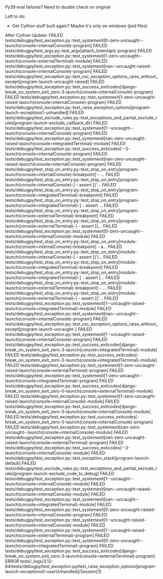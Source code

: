 Py39 eval failures? Need to double check on original

Left to do:
- Get Cython stuff built again? Maybe it's only on windows (pxd files)

After Cython Update:
FAILED tests/debugpy/test_exception.py::test_systemexit[0-zero-uncaught--launch(console=internalConsole)-program]
FAILED tests/debugpy/test_args.py::test_args[attach_listen(api)-program]
FAILED tests/debugpy/test_exception.py::test_systemexit[1-zero-uncaught--launch(console=externalTerminal)-module]
FAILED tests/debugpy/test_exception.py::test_systemexit[nan--uncaught-raised-launch(console=internalConsole)-program]
FAILED tests/debugpy/test_exception.py::test_vsc_exception_options_raise_without_except[program-launch-uncaught-raised]
FAILED tests/debugpy/test_exception.py::test_success_exitcodes[django-break_on_system_exit_zero-3-launch(console=internalConsole)-program]
FAILED tests/debugpy/test_exception.py::test_systemexit[1-zero-uncaught-raised-launch(console=internalConsole)-program]
FAILED tests/debugpy/test_exception.py::test_raise_exception_options[program-launch-exceptions1-unhandled]
FAILED tests/debugpy/test_exclude_rules.py::test_exceptions_and_partial_exclude_rules[program-launch-exclude_callback_dir]
FAILED tests/debugpy/test_exception.py::test_systemexit[1--uncaught--launch(console=internalConsole)-program]
FAILED tests/debugpy/test_exception.py::test_systemexit[nan-zero-uncaught-raised-launch(console=integratedTerminal)-module]
FAILED tests/debugpy/test_exception.py::test_success_exitcodes[--3-launch(console=internalConsole)-program]
FAILED tests/debugpy/test_exception.py::test_systemexit[nan-zero-uncaught-raised-launch(console=internalConsole)-program]
FAILED tests/debugpy/test_stop_on_entry.py::test_stop_on_entry[program-launch(console=internalConsole)-breakpoint] - ...
FAILED tests/debugpy/test_stop_on_entry.py::test_stop_on_entry[program-launch(console=internalConsole)-] - assert [{'...
FAILED tests/debugpy/test_stop_on_entry.py::test_stop_on_entry[program-launch(console=integratedTerminal)-breakpoint]
FAILED tests/debugpy/test_stop_on_entry.py::test_stop_on_entry[program-launch(console=integratedTerminal)-] - assert ...
FAILED tests/debugpy/test_stop_on_entry.py::test_stop_on_entry[program-launch(console=externalTerminal)-breakpoint]
FAILED tests/debugpy/test_stop_on_entry.py::test_stop_on_entry[program-launch(console=externalTerminal)-] - assert [{...
FAILED tests/debugpy/test_exception.py::test_systemexit[0-zero-uncaught--launch(console=internalConsole)-module]
FAILED tests/debugpy/test_stop_on_entry.py::test_stop_on_entry[module-launch(console=internalConsole)-breakpoint] - a...
FAILED tests/debugpy/test_stop_on_entry.py::test_stop_on_entry[module-launch(console=internalConsole)-] - assert [{'i...
FAILED tests/debugpy/test_stop_on_entry.py::test_stop_on_entry[module-launch(console=integratedTerminal)-breakpoint]
FAILED tests/debugpy/test_stop_on_entry.py::test_stop_on_entry[module-launch(console=integratedTerminal)-] - assert [...
FAILED tests/debugpy/test_stop_on_entry.py::test_stop_on_entry[module-launch(console=externalTerminal)-breakpoint] - ...
FAILED tests/debugpy/test_stop_on_entry.py::test_stop_on_entry[module-launch(console=externalTerminal)-] - assert [{'...
FAILED tests/debugpy/test_exception.py::test_systemexit[1--uncaught-raised-launch(console=integratedTerminal)-module]
FAILED tests/debugpy/test_exception.py::test_systemexit[nan--uncaught--launch(console=internalConsole)-program]
FAILED tests/debugpy/test_exception.py::test_vsc_exception_options_raise_without_except[program-launch-uncaught-]
FAILED tests/debugpy/test_exception.py::test_systemexit[1--uncaught-raised-launch(console=internalConsole)-program]
FAILED tests/debugpy/test_exception.py::test_success_exitcodes[django-break_on_system_exit_zero-3-launch(console=integratedTerminal)-module]
FAILED tests/debugpy/test_exception.py::test_success_exitcodes[-break_on_system_exit_zero-3-launch(console=integratedTerminal)-module]
FAILED tests/debugpy/test_exception.py::test_systemexit[1-zero-uncaught-raised-launch(console=externalTerminal)-program]
FAILED tests/debugpy/test_exception.py::test_systemexit[1-zero-uncaught--launch(console=integratedTerminal)-program]
FAILED tests/debugpy/test_exception.py::test_success_exitcodes[django-break_on_system_exit_zero-0-launch(console=externalTerminal)-module]
FAILED tests/debugpy/test_exception.py::test_systemexit[1-zero-uncaught-raised-launch(console=internalConsole)-module]
FAILED tests/debugpy/test_exception.py::test_success_exitcodes[django-break_on_system_exit_zero-3-launch(console=internalConsole)-module]
FAILED tests/debugpy/test_exception.py::test_success_exitcodes[-break_on_system_exit_zero-3-launch(console=internalConsole)-program]
FAILED tests/debugpy/test_exception.py::test_systemexit[nan-zero-uncaught--launch(console=internalConsole)-module]
FAILED tests/debugpy/test_exception.py::test_systemexit[nan-zero-uncaught-raised-launch(console=externalTerminal)-program]
FAILED tests/debugpy/test_exception.py::test_success_exitcodes[--3-launch(console=internalConsole)-module]
FAILED tests/debugpy/test_exception.py::test_exception_stack[program-launch-default]
FAILED tests/debugpy/test_exclude_rules.py::test_exceptions_and_partial_exclude_rules[program-launch-exclude_code_to_debug]
FAILED tests/debugpy/test_exception.py::test_systemexit[1--uncaught--launch(console=internalConsole)-module]
FAILED tests/debugpy/test_exception.py::test_systemexit[nan--uncaught-raised-launch(console=internalConsole)-module]
FAILED tests/debugpy/test_exception.py::test_systemexit[nan--uncaught--launch(console=integratedTerminal)-module]
FAILED tests/debugpy/test_exception.py::test_systemexit[0-zero-uncaught-raised-launch(console=internalConsole)-program]
FAILED tests/debugpy/test_exception.py::test_systemexit[1--uncaught-raised-launch(console=internalConsole)-module]
FAILED tests/debugpy/test_exception.py::test_systemexit[1--uncaught-raised-launch(console=externalTerminal)-program]
FAILED tests/debugpy/test_exception.py::test_systemexit[0-zero-uncaught--launch(console=integratedTerminal)-program]
FAILED tests/debugpy/test_exception.py::test_success_exitcodes[django-break_on_system_exit_zero-3-launch(console=externalTerminal)-program]
ERROR tests/_logs/3.12-64/tests/debugpy/test_exception.py/test_raise_exception_options[program-launch-exceptions0-userUnhandled]/Session[1]